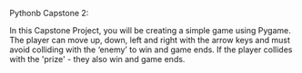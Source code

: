 Pythonb Capstone 2:

In this Capstone Project, you will be creating a simple game using Pygame.
The player can move up, down, left and right with the arrow keys and must avoid colliding with the ‘enemy’ to win and game ends.
If the player collides with the 'prize' - they also win and game ends.

